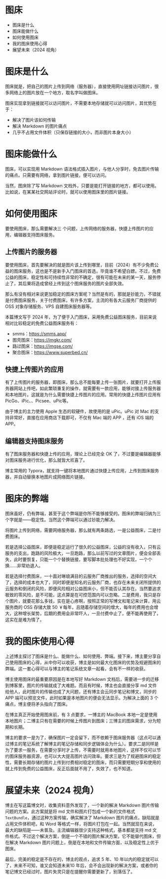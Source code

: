# 图床

- 图床是什么
- 图床能做什么
- 如何使用图床
- 我的图床使用心得
- 展望未来（2024 视角）

# 图床是什么

图床就是，把自己的图片上传到网络（服务器），直接使用网址链接访问图片，很多网络上的图片放在一个地方，取名字叫做图床。

图床实现拿到链接就可以访问图片，不需要本地存储就可以访问图片，其优势在于：

- 解决了图片该如何传输
- 解决 Markdown 的图片痛点
- 几乎不占用文件体积（只保存链接的大小，而非图片本身大小）

# 图床能做什么

图床，可以实现用 Markdown 语法格式插入图片，与他人分享时，免去图片传输的痛点。只需要有网络，拿到图片链接，便可以访问。

当然，图床除了写 Markdown 文档外，只要是能打开链接的地方，都可以使用。比如说，在某某社交网站评论时，就可以使用图床里的图片链接。

# 如何使用图床

要使用图床，那么需要解决三 个问题，上传网络的服务器，快捷上传图片的应用，编辑器支持图床服务。

## 上传图片的服务器

要使用图床，首先要解决的就是图片该上传到哪里，目前（2024）有不少免费公益的图床服务，这也是不是新手入门图床的首选，毕竟谁不希望白嫖。不过，免费公益的图床，稳定性和可持续性非常的不确定，很有可能在未来的某一天，服务停止了，其后果将造成曾经上传到这个图床服务的图片全部失效。

那么有没有相对来说更加稳定的图床方案呢？当然是有的，那就是钞能力，不错就是付费图床服务，关于付费图床，有许多方案，主流的有各大云服务厂商提供的 OSS 对象存储服务、VPS 自建图床服务器等。

本篇博文写于 2024 年，为了便于入门图床，采用免费公益图床服务，目前来说相对比较稳定的免费公益图床服务有：

- smms：https://smms.app/
- 图壳图床：https://imgkr.com/
- 路过图床：https://imgse.com/
- 聚合图床：https://www.superbed.cn/

## 快捷上传图片的应用

有了上传图片的服务器，即图床，那么总不能每要上传一张图片，就要打开上传服务器网站上传吧，如此繁琐重复的操作，就需要有一款应用，能够对接上传服务器和本地图片。这就是为什么需要快捷上传图片的应用。常用的快捷上传图片应用有 PicGo、iPic、、Picsee、uPic等。

由于博主的主力使用 Apple 生态的软硬件，故使用的是 uPic。uPic 对 Mac 的支持非常好，直接在应用商店下载即可，不仅有 Mac 端的 APP ，还有 iOS 端的 APP。

## 编辑器支持图床服务

有了图床服务器和快捷上传的应用，理论上已经完全 OK 了，不过要是编辑器能够对图床服务进行优化，那么就皆大欢喜了。

博主常用的 Typora，就支持一键将本地图片通过快捷上传应用，上传到图床服务器，并自动替换本地图片成网络图片链接。

# 图床的弊端

图床虽好，仍有弊端，甚至于这个弊端是你所不能够接受的。图床的弊端归纳为三个字就是——稳定性。当然这个弊端可以通过钞能力解决。

将图片上传到网络，需要网络服务器，那么就有两条路选，一是公益图床，二是付费图床。

若是选择公益图床，即便是稳定运行了很久的公益图床，公益的没有收入，只有云服务的支出，跑路的风险极大，一旦跑路，那么以前写过的文章图片，便会全部丢失，此时要恢复，只能一个个替换链接，要写脚本批处理也不好实现，一个个换……非常劝退人。

若是选择付费图床，一十面对琳琅满目的云服务厂商推出的服务，选择的空间大了，选择的成本也大了，同时即便是知名的云服务厂商，也存在未来关闭所提供的云服务和倒闭的风险，即便风险相对公益图床小，但不能否认其存在。当然要追求极致的零风险，是不可能，这点算是在可控范围内可以忽略。二是费用，我只是存个图片，就要花那么多钱，实在是心疼啊，按照正常的写博文和笔记来计算，用云服务商的 OSS 存储大致 50 ￥每年，且随着存储空间的增大，每年的费用也会增大，这种增长架势，后期的费用会非常吓人，一旦付费中止了，便不能再使用了，这实在是难为情了。
# 我的图床使用心得

上述博主探讨了图床是什么、能做什么、如何使用、弊端。接下来，博主要分享自己使用图床的心得，从中你可以收获，博主是如何最大化图床的优势及规避图床的弊端。这一套心得可以与博主的笔记系统文章一起看，会有不一样的收获。

博主使用图床的最重要原因是在本地写好 Markdown 文档后，需要进一步的迁移到博客里，图片的传输就成了大难题。而且有时候，博主也会直接分享 md 文件给他人，此时图片的传输也成了大问题，还有博主会云同步笔记和博文，同步的 APP 端可以预览文件，此时如果是本地图片的便会无法显示。为解决上面的 3 个痛点，博主便将矛头指向了图床。

在博主真正开始使用图床前，有 3 点要求，一博主的 MacBook 本地一定是使用本地图片；二博主只有在需要的时候上传图片到图床；三博主的图床需求，分为短期和长期。

博主的要求一是为了，确保图片一定会留下，而不依赖于图床服务器（这点可以通过博主的笔记系统了解博主的笔记存储和同步逻辑体会为什么）。要求二是同样是为了要求一服务，在需要分享时才上传，不需要时就用本地图片，这样不仅可以节约图床服务器资源，也可以大大提高图片访问效率。要求三是为了规避图床的稳定性，需要长期存储的图片上传到付费相对稳定的图床，而只需要短期分享和使用的就上传到免费的公益图床，反正后面就不用了，失效了，也不知道。

# 展望未来（2024 视角）

博主在写这篇博文时，收集资料意外发现了，一个新的解决 Markdown 图片传输问题的方案。此方案就是将 md 文件和图片打包成一个新的文件格式`TextBundle`，通过这种方案传输，确实解决了 Markdown 图片的痛点，缺陷就是占用文件体积吧，和 Word 等格式一样，将图片打包在一起。当然就现在来说，最大的缺陷是——未普及。主流编辑器很少支持这种格式，基本都是支持 md 文件格式。不过这个解决方案，倒是一个不错的图片解决方案，它不能替代图床，但在解决 Markdown 图片问题上，倒是在本地和文件传输方面，以及稳定性上优于图床。

最后，完美的稳定是不存在的，博主的观点，追求 5 年、10 年以内的稳定就可以了，未来不可知，谁又会知道未来10 年后，会不会出现新的解决方案，或者你的笔记博文已经过时，图片失灵只是在提醒你需要更新了，别落伍了。
